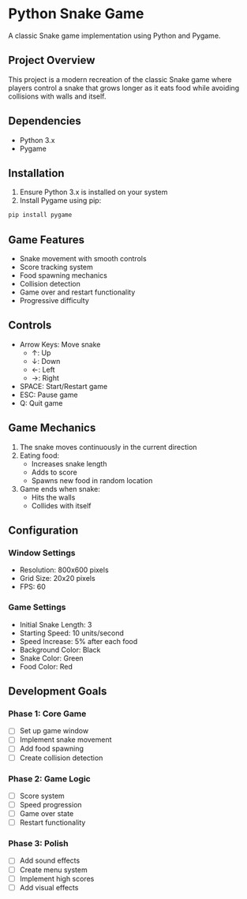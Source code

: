 # Python Snake Game

A classic Snake game implementation using Python and Pygame.

## Project Overview
This project is a modern recreation of the classic Snake game where players control a snake that grows longer as it eats food while avoiding collisions with walls and itself.

## Dependencies
- Python 3.x
- Pygame

## Installation
1. Ensure Python 3.x is installed on your system
2. Install Pygame using pip:
```bash
pip install pygame
```

## Game Features
- Snake movement with smooth controls
- Score tracking system
- Food spawning mechanics
- Collision detection
- Game over and restart functionality
- Progressive difficulty

## Controls
- Arrow Keys: Move snake
  - ↑: Up
  - ↓: Down
  - ←: Left
  - →: Right
- SPACE: Start/Restart game
- ESC: Pause game
- Q: Quit game

## Game Mechanics
1. The snake moves continuously in the current direction
2. Eating food:
   - Increases snake length
   - Adds to score
   - Spawns new food in random location
3. Game ends when snake:
   - Hits the walls
   - Collides with itself

## Configuration
### Window Settings
- Resolution: 800x600 pixels
- Grid Size: 20x20 pixels
- FPS: 60

### Game Settings
- Initial Snake Length: 3
- Starting Speed: 10 units/second
- Speed Increase: 5% after each food
- Background Color: Black
- Snake Color: Green
- Food Color: Red

## Development Goals
### Phase 1: Core Game
- [ ] Set up game window
- [ ] Implement snake movement
- [ ] Add food spawning
- [ ] Create collision detection

### Phase 2: Game Logic
- [ ] Score system
- [ ] Speed progression
- [ ] Game over state
- [ ] Restart functionality

### Phase 3: Polish
- [ ] Add sound effects
- [ ] Create menu system
- [ ] Implement high scores
- [ ] Add visual effects